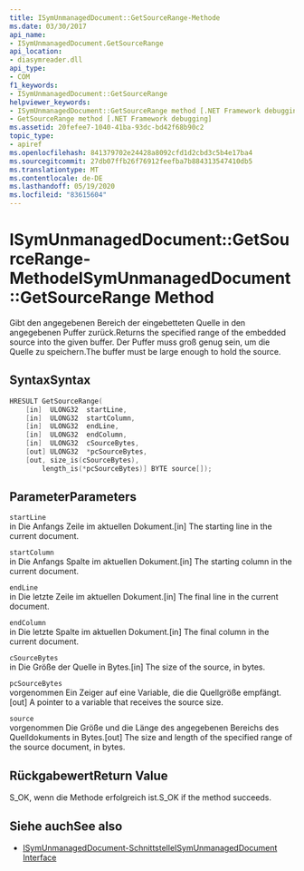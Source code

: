```yaml
---
title: ISymUnmanagedDocument::GetSourceRange-Methode
ms.date: 03/30/2017
api_name:
- ISymUnmanagedDocument.GetSourceRange
api_location:
- diasymreader.dll
api_type:
- COM
f1_keywords:
- ISymUnmanagedDocument::GetSourceRange
helpviewer_keywords:
- ISymUnmanagedDocument::GetSourceRange method [.NET Framework debugging]
- GetSourceRange method [.NET Framework debugging]
ms.assetid: 20fefee7-1040-41ba-93dc-bd42f68b90c2
topic_type:
- apiref
ms.openlocfilehash: 841379702e24428a8092cfd1d2cbd3c5b4e17ba4
ms.sourcegitcommit: 27db07ffb26f76912feefba7b884313547410db5
ms.translationtype: MT
ms.contentlocale: de-DE
ms.lasthandoff: 05/19/2020
ms.locfileid: "83615604"
---
```

# <a name="isymunmanageddocumentgetsourcerange-method"></a><span data-ttu-id="3c328-102">ISymUnmanagedDocument::GetSourceRange-Methode</span><span class="sxs-lookup"><span data-stu-id="3c328-102">ISymUnmanagedDocument::GetSourceRange Method</span></span>
<span data-ttu-id="3c328-103">Gibt den angegebenen Bereich der eingebetteten Quelle in den angegebenen Puffer zurück.</span><span class="sxs-lookup"><span data-stu-id="3c328-103">Returns the specified range of the embedded source into the given buffer.</span></span> <span data-ttu-id="3c328-104">Der Puffer muss groß genug sein, um die Quelle zu speichern.</span><span class="sxs-lookup"><span data-stu-id="3c328-104">The buffer must be large enough to hold the source.</span></span>  
  
## <a name="syntax"></a><span data-ttu-id="3c328-105">Syntax</span><span class="sxs-lookup"><span data-stu-id="3c328-105">Syntax</span></span>  
  
```cpp  
HRESULT GetSourceRange(  
    [in]  ULONG32  startLine,  
    [in]  ULONG32  startColumn,  
    [in]  ULONG32  endLine,  
    [in]  ULONG32  endColumn,  
    [in]  ULONG32  cSourceBytes,  
    [out] ULONG32  *pcSourceBytes,  
    [out, size_is(cSourceBytes),  
        length_is(*pcSourceBytes)] BYTE source[]);  
```  
  
## <a name="parameters"></a><span data-ttu-id="3c328-106">Parameter</span><span class="sxs-lookup"><span data-stu-id="3c328-106">Parameters</span></span>  
 `startLine`  
 <span data-ttu-id="3c328-107">in Die Anfangs Zeile im aktuellen Dokument.</span><span class="sxs-lookup"><span data-stu-id="3c328-107">[in] The starting line in the current document.</span></span>  
  
 `startColumn`  
 <span data-ttu-id="3c328-108">in Die Anfangs Spalte im aktuellen Dokument.</span><span class="sxs-lookup"><span data-stu-id="3c328-108">[in] The starting column in the current document.</span></span>  
  
 `endLine`  
 <span data-ttu-id="3c328-109">in Die letzte Zeile im aktuellen Dokument.</span><span class="sxs-lookup"><span data-stu-id="3c328-109">[in] The final line in the current document.</span></span>  
  
 `endColumn`  
 <span data-ttu-id="3c328-110">in Die letzte Spalte im aktuellen Dokument.</span><span class="sxs-lookup"><span data-stu-id="3c328-110">[in] The final column in the current document.</span></span>  
  
 `cSourceBytes`  
 <span data-ttu-id="3c328-111">in Die Größe der Quelle in Bytes.</span><span class="sxs-lookup"><span data-stu-id="3c328-111">[in] The size of the source, in bytes.</span></span>  
  
 `pcSourceBytes`  
 <span data-ttu-id="3c328-112">vorgenommen Ein Zeiger auf eine Variable, die die Quellgröße empfängt.</span><span class="sxs-lookup"><span data-stu-id="3c328-112">[out] A pointer to a variable that receives the source size.</span></span>  
  
 `source`  
 <span data-ttu-id="3c328-113">vorgenommen Die Größe und die Länge des angegebenen Bereichs des Quelldokuments in Bytes.</span><span class="sxs-lookup"><span data-stu-id="3c328-113">[out] The size and length of the specified range of the source document, in bytes.</span></span>  
  
## <a name="return-value"></a><span data-ttu-id="3c328-114">Rückgabewert</span><span class="sxs-lookup"><span data-stu-id="3c328-114">Return Value</span></span>  
 <span data-ttu-id="3c328-115">S_OK, wenn die Methode erfolgreich ist.</span><span class="sxs-lookup"><span data-stu-id="3c328-115">S_OK if the method succeeds.</span></span>  
  
## <a name="see-also"></a><span data-ttu-id="3c328-116">Siehe auch</span><span class="sxs-lookup"><span data-stu-id="3c328-116">See also</span></span>

- [<span data-ttu-id="3c328-117">ISymUnmanagedDocument-Schnittstelle</span><span class="sxs-lookup"><span data-stu-id="3c328-117">ISymUnmanagedDocument Interface</span></span>](isymunmanageddocument-interface.md)
